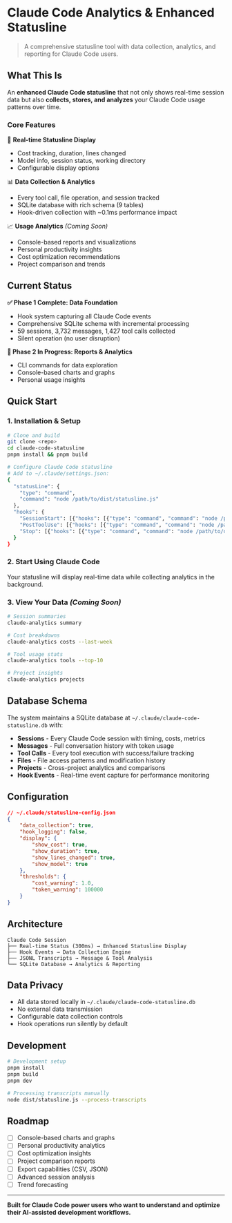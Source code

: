 # Claude Code Analytics & Enhanced Statusline

> A comprehensive statusline tool with data collection, analytics, and
> reporting for Claude Code users.

## What This Is

An **enhanced Claude Code statusline** that not only shows real-time
session data but also **collects, stores, and analyzes** your Claude
Code usage patterns over time.

### Core Features

🔄 **Real-time Statusline Display**

- Cost tracking, duration, lines changed
- Model info, session status, working directory
- Configurable display options

📊 **Data Collection & Analytics**

- Every tool call, file operation, and session tracked
- SQLite database with rich schema (9 tables)
- Hook-driven collection with ~0.1ms performance impact

📈 **Usage Analytics** _(Coming Soon)_

- Console-based reports and visualizations
- Personal productivity insights
- Cost optimization recommendations
- Project comparison and trends

## Current Status

**✅ Phase 1 Complete: Data Foundation**

- Hook system capturing all Claude Code events
- Comprehensive SQLite schema with incremental processing
- 59 sessions, 3,732 messages, 1,427 tool calls collected
- Silent operation (no user disruption)

**🚧 Phase 2 In Progress: Reports & Analytics**

- CLI commands for data exploration
- Console-based charts and graphs
- Personal usage insights

## Quick Start

### 1. Installation & Setup

```bash
# Clone and build
git clone <repo>
cd claude-code-statusline
pnpm install && pnpm build

# Configure Claude Code statusline
# Add to ~/.claude/settings.json:
{
  "statusLine": {
    "type": "command",
    "command": "node /path/to/dist/statusline.js"
  },
  "hooks": {
    "SessionStart": [{"hooks": [{"type": "command", "command": "node /path/to/dist/statusline.js session_start"}]}],
    "PostToolUse": [{"hooks": [{"type": "command", "command": "node /path/to/dist/statusline.js post_tool_use"}]}],
    "Stop": [{"hooks": [{"type": "command", "command": "node /path/to/dist/statusline.js session_stop"}]}]
  }
}
```

### 2. Start Using Claude Code

Your statusline will display real-time data while collecting analytics
in the background.

### 3. View Your Data _(Coming Soon)_

```bash
# Session summaries
claude-analytics summary

# Cost breakdowns
claude-analytics costs --last-week

# Tool usage stats
claude-analytics tools --top-10

# Project insights
claude-analytics projects
```

## Database Schema

The system maintains a SQLite database at
`~/.claude/claude-code-statusline.db` with:

- **Sessions** - Every Claude Code session with timing, costs, metrics
- **Messages** - Full conversation history with token usage
- **Tool Calls** - Every tool execution with success/failure tracking
- **Files** - File access patterns and modification history
- **Projects** - Cross-project analytics and comparisons
- **Hook Events** - Real-time event capture for performance monitoring

## Configuration

```json
// ~/.claude/statusline-config.json
{
	"data_collection": true,
	"hook_logging": false,
	"display": {
		"show_cost": true,
		"show_duration": true,
		"show_lines_changed": true,
		"show_model": true
	},
	"thresholds": {
		"cost_warning": 1.0,
		"token_warning": 100000
	}
}
```

## Architecture

```
Claude Code Session
├── Real-time Status (300ms) → Enhanced Statusline Display
├── Hook Events → Data Collection Engine
├── JSONL Transcripts → Message & Tool Analysis
└── SQLite Database → Analytics & Reporting
```

## Data Privacy

- All data stored locally in `~/.claude/claude-code-statusline.db`
- No external data transmission
- Configurable data collection controls
- Hook operations run silently by default

## Development

```bash
# Development setup
pnpm install
pnpm build
pnpm dev

# Processing transcripts manually
node dist/statusline.js --process-transcripts
```

## Roadmap

- [ ] Console-based charts and graphs
- [ ] Personal productivity analytics
- [ ] Cost optimization insights
- [ ] Project comparison reports
- [ ] Export capabilities (CSV, JSON)
- [ ] Advanced session analysis
- [ ] Trend forecasting

---

**Built for Claude Code power users who want to understand and
optimize their AI-assisted development workflows.**
